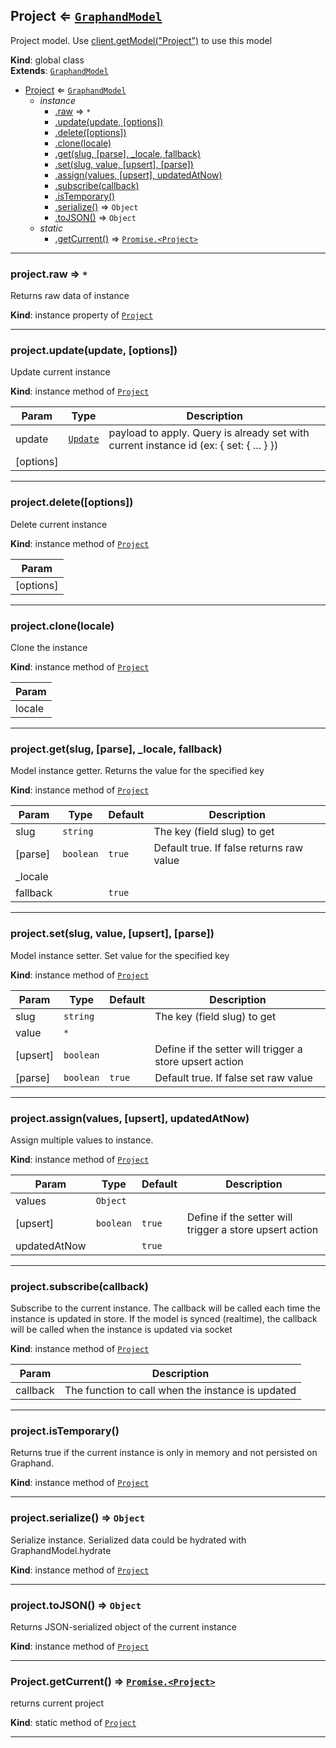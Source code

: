 <a name="Project"></a>

## Project ⇐ [<code>GraphandModel</code>](#GraphandModel)
Project model. Use [client.getModel("Project")](#Client+getModel) to use this model

**Kind**: global class  
**Extends**: [<code>GraphandModel</code>](#GraphandModel)  

* [Project](#Project) ⇐ [<code>GraphandModel</code>](#GraphandModel)
    * _instance_
        * [.raw](#GraphandModel+raw) ⇒ <code>\*</code>
        * [.update(update, [options])](#GraphandModel+update)
        * [.delete([options])](#GraphandModel+delete)
        * [.clone(locale)](#GraphandModel+clone)
        * [.get(slug, [parse], _locale, fallback)](#GraphandModel+get)
        * [.set(slug, value, [upsert], [parse])](#GraphandModel+set)
        * [.assign(values, [upsert], updatedAtNow)](#GraphandModel+assign)
        * [.subscribe(callback)](#GraphandModel+subscribe)
        * [.isTemporary()](#GraphandModel+isTemporary)
        * [.serialize()](#GraphandModel+serialize) ⇒ <code>Object</code>
        * [.toJSON()](#GraphandModel+toJSON) ⇒ <code>Object</code>
    * _static_
        * [.getCurrent()](#Project.getCurrent) ⇒ [<code>Promise.&lt;Project&gt;</code>](#Project)


* * *

<a name="GraphandModel+raw"></a>

### project.raw ⇒ <code>\*</code>
Returns raw data of instance

**Kind**: instance property of [<code>Project</code>](#Project)  

* * *

<a name="GraphandModel+update"></a>

### project.update(update, [options])
Update current instance

**Kind**: instance method of [<code>Project</code>](#Project)  

| Param | Type | Description |
| --- | --- | --- |
| update | [<code>Update</code>](#Update) | payload to apply. Query is already set with current instance id (ex: { set: { ... } }) |
| [options] |  |  |


* * *

<a name="GraphandModel+delete"></a>

### project.delete([options])
Delete current instance

**Kind**: instance method of [<code>Project</code>](#Project)  

| Param |
| --- |
| [options] | 


* * *

<a name="GraphandModel+clone"></a>

### project.clone(locale)
Clone the instance

**Kind**: instance method of [<code>Project</code>](#Project)  

| Param |
| --- |
| locale | 


* * *

<a name="GraphandModel+get"></a>

### project.get(slug, [parse], _locale, fallback)
Model instance getter. Returns the value for the specified key

**Kind**: instance method of [<code>Project</code>](#Project)  

| Param | Type | Default | Description |
| --- | --- | --- | --- |
| slug | <code>string</code> |  | The key (field slug) to get |
| [parse] | <code>boolean</code> | <code>true</code> | Default true. If false returns raw value |
| _locale |  |  |  |
| fallback |  | <code>true</code> |  |


* * *

<a name="GraphandModel+set"></a>

### project.set(slug, value, [upsert], [parse])
Model instance setter. Set value for the specified key

**Kind**: instance method of [<code>Project</code>](#Project)  

| Param | Type | Default | Description |
| --- | --- | --- | --- |
| slug | <code>string</code> |  | The key (field slug) to get |
| value | <code>\*</code> |  |  |
| [upsert] | <code>boolean</code> |  | Define if the setter will trigger a store upsert action |
| [parse] | <code>boolean</code> | <code>true</code> | Default true. If false set raw value |


* * *

<a name="GraphandModel+assign"></a>

### project.assign(values, [upsert], updatedAtNow)
Assign multiple values to instance.

**Kind**: instance method of [<code>Project</code>](#Project)  

| Param | Type | Default | Description |
| --- | --- | --- | --- |
| values | <code>Object</code> |  |  |
| [upsert] | <code>boolean</code> | <code>true</code> | Define if the setter will trigger a store upsert action |
| updatedAtNow |  | <code>true</code> |  |


* * *

<a name="GraphandModel+subscribe"></a>

### project.subscribe(callback)
Subscribe to the current instance. The callback will be called each time the instance is updated in store.
If the model is synced (realtime), the callback will be called when the instance is updated via socket

**Kind**: instance method of [<code>Project</code>](#Project)  

| Param | Description |
| --- | --- |
| callback | The function to call when the instance is updated |


* * *

<a name="GraphandModel+isTemporary"></a>

### project.isTemporary()
Returns true if the current instance is only in memory and not persisted on Graphand.

**Kind**: instance method of [<code>Project</code>](#Project)  

* * *

<a name="GraphandModel+serialize"></a>

### project.serialize() ⇒ <code>Object</code>
Serialize instance. Serialized data could be hydrated with GraphandModel.hydrate

**Kind**: instance method of [<code>Project</code>](#Project)  

* * *

<a name="GraphandModel+toJSON"></a>

### project.toJSON() ⇒ <code>Object</code>
Returns JSON-serialized object of the current instance

**Kind**: instance method of [<code>Project</code>](#Project)  

* * *

<a name="Project.getCurrent"></a>

### Project.getCurrent() ⇒ [<code>Promise.&lt;Project&gt;</code>](#Project)
returns current project

**Kind**: static method of [<code>Project</code>](#Project)  

* * *

